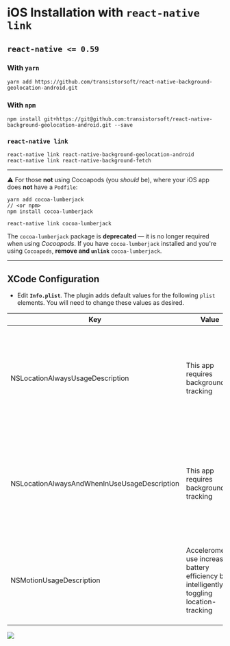 # iOS Installation with `react-native link`

## `react-native <= 0.59`

### With `yarn`

```shell
yarn add https://github.com/transistorsoft/react-native-background-geolocation-android.git
```

### With `npm`
```shell
npm install git+https://git@github.com:transistorsoft/react-native-background-geolocation-android.git --save
```

### `react-native link`
```shell
react-native link react-native-background-geolocation-android
react-native link react-native-background-fetch
```

---------------------------------------------------------------

:warning: For those **not** using Cocoapods (you *should* be), where your iOS app does **not** have a `Podfile`:
```shell
yarn add cocoa-lumberjack
// <or npm>
npm install cocoa-lumberjack

react-native link cocoa-lumberjack
```

The `cocoa-lumberjack` package is **deprecated** &mdash; it is no longer required when using *Cocoapods*.  If you have `cocoa-lumberjack` installed and you're using `Cocoapods`, **remove and `unlink`** `cocoa-lumberjack`.

---------------------------------------------------------------

## XCode Configuration

- Edit **`Info.plist`**.  The plugin adds default values for the following `plist` elements.  You will need to change these values as desired.

| Key | Value | Description |
|-----|-------|-------------|
| NSLocationAlwaysUsageDescription | This app requires background tracking | **Deprecated in iOS 11** The value here will be presented to the user when the plugin requests **Background Location** permission |
| NSLocationAlwaysAndWhenInUseUsageDescription | This app requires background tracking | **New for iOS 11** The value here will be presented to the user when the plugin requests **Background Location** permission |
| NSMotionUsageDescription | Accelerometer use increases battery efficiency by intelligently toggling location-tracking | The value here will be presented to the user when the app requests **Motion Activity** permission.|

![](https://dl.dropboxusercontent.com/s/j7udsab7brlj4yk/Screenshot%202016-09-22%2008.33.53.png?dl=1)



